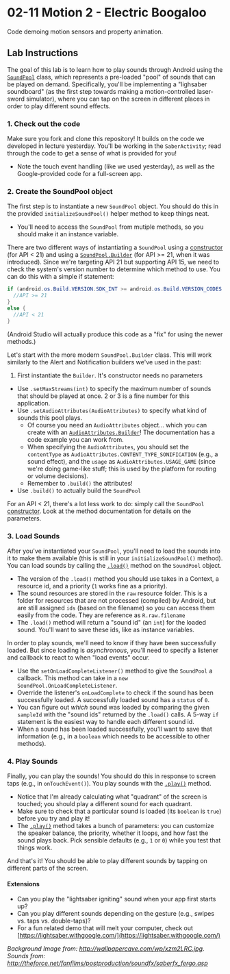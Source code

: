 # 02-11 Motion 2 - Electric Boogaloo

Code demoing motion sensors and property animation.

## Lab Instructions
The goal of this lab is to learn how to play sounds through Android using the [`SoundPool`](http://developer.android.com/reference/android/media/SoundPool.html) class, which represents a pre-loaded "pool" of sounds that can be played on demand. Specifically, you'll be implementing a "lighsaber soundboard" (as the first step towards making a motion-controlled laser-sword simulator), where you can tap on the screen in different places in order to play different sound effects.

### 1. Check out the code
Make sure you fork and clone this repository! It builds on the code we developed in lecture yesterday. You'll be working in the `SaberActivity`; read through the code to get a sense of what is provided for you!
- Note the touch event handling (like we used yesterday), as well as the Google-provided code for a full-screen app.

### 2. Create the SoundPool object
The first step is to instantiate a new `SoundPool` object. You should do this in the provided `initializeSoundPool()` helper method to keep things neat.
- You'll need to access the `SoundPool` from mutiple methods, so you should make it an instance variable.

There are two different ways of instantiating a `SoundPool` using a <a href="http://developer.android.com/reference/android/media/SoundPool.html#SoundPool(int, int, int)">constructor</a> (for API < 21) and using a [`SoundPool.Builder`](http://developer.android.com/reference/android/media/SoundPool.Builder.html) (for API >= 21, when it was introduced). Since we're targeting API 21 but supporting API 15, we need to check the system's version number to determine which method to use. You can do this with a simple if statement:
```java
if (android.os.Build.VERSION.SDK_INT >= android.os.Build.VERSION_CODES.LOLLIPOP){
  //API >= 21
}
else {
  //API < 21
}
```
(Android Studio will actually produce this code as a "fix" for using the newer methods.)

Let's start with the more modern `SoundPool.Builder` class. This will work similarly to the Alert and Notification builders we've used in the past:
1. First instantiate the `Builder`. It's constructor needs no parameters
- Use `.setMaxStreams(int)` to specify the maximum number of sounds that should be played at once. 2 or 3 is a fine number for this application.
- Use `.setAudioAttributes(AudioAttributes)` to specify what kind of sounds this pool plays.
  - Of course you need an `AudioAttributes` object... which you can create with an [`AudioAttributes.Builder`](https://developer.android.com/reference/android/media/AudioAttributes.Builder.html)! The documentation has a code example you can work from.
  - When specifying the `AudioAttributes`, you should set the `contentType` as `AudioAttributes.CONTENT_TYPE_SONIFICATION` (e.g., a sound effect), and the `usage` as `AudioAttributes.USAGE_GAME` (since we're doing game-like stuff; this is used by the platform for routing or volume decisions).
  - Remember to `.build()` the attributes!
- Use `.build()` to actually build the `SoundPool`

For an API < 21, there's a lot less work to do: simply call the `SoundPool` <a href="http://developer.android.com/reference/android/media/SoundPool.html#SoundPool(int, int, int)">constructor</a>. Look at the method documentation for details on the parameters.

### 3. Load Sounds
After you've instantiated your `SoundPool`, you'll need to load the sounds into it to make them available (this is still in your `initializeSoundPool()` method). You can load sounds by calling the <a href="http://developer.android.com/reference/android/media/SoundPool.html#load(android.content.Context, int, int)">`.load()`</a> method on the `SoundPool` object.
- The version of the `.load()` method you should use takes in a Context, a resource id, and a priority (`1` works fine as a priority).
- The sound resources are stored in the `raw` resource folder. This is a folder for resources that are not processed (compiled) by Android, but are still assigned `ids` (based on the filename) so you can access them easily from the code. They are reference as `R.raw.filename`
- The `.load()` method will return a "sound id" (an `int`) for the loaded sound. You'll want to save these ids, like as instance variables.

In order to play sounds, we'll need to know if they have been successfully loaded. But since loading is _asynchronous_, you'll need to specify a listener and callback to react to when "load events" occur.
- Use the `setOnLoadCompleteListener()` method to give the `SoundPool` a callback. This method can take in a `new` `SoundPool.OnLoadCompleteListener`.
- Override the listener's `onLoadComplete` to check if the sound has been successfully loaded. A successfully loaded sound has a `status` of `0`.
- You can figure out _which_ sound was loaded by comparing the given `sampleId` with the "sound ids" returned by the `.load()` calls. A 5-way `if` statement is the easiest way to handle each different sound id.
- When a sound has been loaded successfully, you'll want to save that information (e.g., in a `boolean` which needs to be accessible to other methods).

### 4. Play Sounds
Finally, you can play the sounds! You should do this in response to screen taps (e.g., in `onTouchEvent()`). You play sounds with the <a href="http://developer.android.com/reference/android/media/SoundPool.html#play(int, float, float, int, int, float)">`.play()`</a> method.
- Notice that I'm already calculating what "quadrant" of the screen is touched; you should play a different sound for each quadrant.
- Make sure to check that a particular sound is loaded (its `boolean` is `true`) before you try and play it!
- The <a href="http://developer.android.com/reference/android/media/SoundPool.html#play(int, float, float, int, int, float)">`.play()`</a> method takes a bunch of parameters: you can customize the speaker balance, the priority, whether it loops, and how fast the sound plays back. Pick sensible defaults (e.g., `1` or `0`) while you test that things work.


And that's it! You should be able to play different sounds by tapping on different parts of the screen.

#### Extensions
- Can you play the "lightsaber igniting" sound when your app first starts up?
- Can you play different sounds depending on the gesture (e.g., swipes vs. taps vs. double-taps)?
- For a fun related demo that will melt your computer, check out [https://lightsaber.withgoogle.com/](https://lightsaber.withgoogle.com/)


*Background Image from: http://wallpapercave.com/wp/xzm2LRC.jpg*.
*Sounds from: http://theforce.net/fanfilms/postproduction/soundfx/saberfx_fergo.asp*
